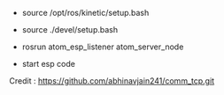 




* source /opt/ros/kinetic/setup.bash

* source ./devel/setup.bash

* rosrun atom_esp_listener atom_server_node <port>

* start esp code






















Credit : https://github.com/abhinavjain241/comm_tcp.git

